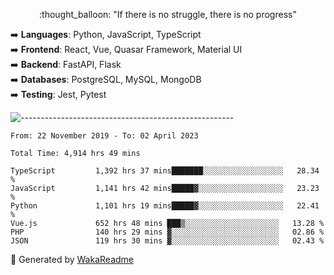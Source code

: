 <p align="center"> 
  :thought_balloon: "If there is no struggle, there is no progress"
</p>

<p align="left">
  ➡️ <strong>Languages</strong>: Python, JavaScript, TypeScript<br>
  ➡️ <strong>Frontend</strong>: React, Vue, Quasar Framework, Material UI<br>
  ➡️ <strong>Backend</strong>: FastAPI, Flask<br>
  ➡️ <strong>Databases</strong>: PostgreSQL, MySQL, MongoDB<br>
  ➡️ <strong>Testing</strong>: Jest, Pytest<br>
</p>

![-----------------------------------------------------](https://raw.githubusercontent.com/andreasbm/readme/master/assets/lines/vintage.png)

<!--START_SECTION:waka-->

```text
From: 22 November 2019 - To: 02 April 2023

Total Time: 4,914 hrs 49 mins

TypeScript         1,392 hrs 37 mins███████░░░░░░░░░░░░░░░░░░   28.34 %
JavaScript         1,141 hrs 42 mins█████▓░░░░░░░░░░░░░░░░░░░   23.23 %
Python             1,101 hrs 19 mins█████▓░░░░░░░░░░░░░░░░░░░   22.41 %
Vue.js             652 hrs 48 mins ███▒░░░░░░░░░░░░░░░░░░░░░   13.28 %
PHP                140 hrs 29 mins ▓░░░░░░░░░░░░░░░░░░░░░░░░   02.86 %
JSON               119 hrs 30 mins ▓░░░░░░░░░░░░░░░░░░░░░░░░   02.43 %
```

<!--END_SECTION:waka-->


🚀 Generated by [WakaReadme](https://github.com/athul/waka-readme)
